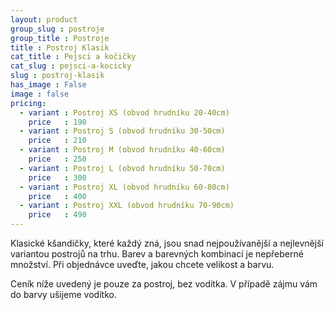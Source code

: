 ```yaml
---
layout: product
group_slug : postroje
group_title : Postroje
title : Postroj Klasik
cat_title : Pejsci a kočičky
cat_slug : pejsci-a-kocicky
slug : postroj-klasik
has_image : False
image : false
pricing:
  - variant : Postroj XS (obvod hrudníku 20-40cm)
    price   : 190
  - variant : Postroj S (obvod hrudníku 30-50cm)
    price   : 210
  - variant : Postroj M (obvod hrudníku 40-60cm)
    price   : 250
  - variant : Postroj L (obvod hrudníku 50-70cm)
    price   : 300
  - variant : Postroj XL (obvod hrudníku 60-80cm)
    price   : 400
  - variant : Postroj XXL (obvod hrudníku 70-90cm)
    price   : 490
---
```


Klasické kšandičky, které každý zná, jsou snad nejpoužívanější a nejlevnější variantou postrojů na trhu. Barev a barevných kombinací je nepřeberné množství. Při objednávce uveďte, jakou chcete velikost a barvu.

Ceník níže uvedený je pouze za postroj, bez vodítka. V případě zájmu vám do barvy ušijeme vodítko.

